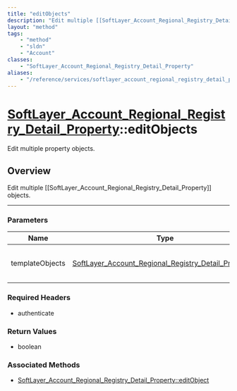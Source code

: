 ```yaml
---
title: "editObjects"
description: "Edit multiple [[SoftLayer_Account_Regional_Registry_Detail_Property]] objects."
layout: "method"
tags:
    - "method"
    - "sldn"
    - "Account"
classes:
    - "SoftLayer_Account_Regional_Registry_Detail_Property"
aliases:
    - "/reference/services/softlayer_account_regional_registry_detail_property/editObjects"
---
```

# [SoftLayer_Account_Regional_Registry_Detail_Property](/reference/services/SoftLayer_Account_Regional_Registry_Detail_Property)::editObjects

Edit multiple property objects.


## Overview 
Edit multiple [[SoftLayer_Account_Regional_Registry_Detail_Property]] objects. 

-----

### Parameters 
|Name | Type | Description |
| --- | --- | --- |
|templateObjects| <a href='/reference/datatypes/SoftLayer_Account_Regional_Registry_Detail_Property'>SoftLayer_Account_Regional_Registry_Detail_Property[] </a>| An array of skeleton SoftLayer_Account_Regional_Registry_Detail_Property objects with only the properties defined that you wish to change. Unchanged properties are left alone.|


### Required Headers
* authenticate


### Return Values
* boolean


### Associated Methods

*  [SoftLayer_Account_Regional_Registry_Detail_Property::editObject](/reference/services/SoftLayer_Account_Regional_Registry_Detail_Property/editObject )




